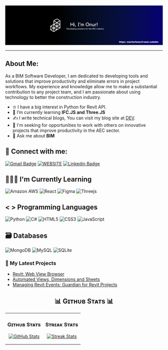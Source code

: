 
![Image Alt text](OnurKorkmaz.png)
- - - 
<!--Start Intro-->
## About Me:
As a BIM Software Developer, I am dedicated to developing tools and solutions that improve productivity and eliminate errors in project workflows. My experience and knowledge allow me to make a substantial contribution to any project team, and I am passionate about using technology to better the construction industry.

- ✫ I have a big interest in Python for Revit API.
- 🌱 I’m currently learning **IFC.JS and Three.JS**
- ✍ I write technical blogs, You can visit my blog site at [DEV]((https://www.korkmazonur.com/)).
- 🔗 I'm seeking for opportunities to work with others on innovative projects that improve productivity in the AEC sector.
- 💬 Ask me about **BIM**



## 🔗 Connect with me:
<!-- style=flat-square& -->
[![Gmail Badge](https://img.shields.io/badge/Gmail-D14836?style=for-the-badge&logo=gmail&logoColor=white=mailto:krkmaz.onur@gmail.com)](mailto:krkmaz.onur@gmail.com)
[![WEBSITE](https://img.shields.io/badge/website-000000?style=for-the-badge&logo=About.me&logoColor=white)](https://onurkorkmaz.framer.website/)
[![Linkedin Badge](https://img.shields.io/badge/LinkedIn-0077B5?style=for-the-badge&logo=linkedin&logoColor=white&link=https://www.linkedin.com/in/korkmazonur1/)](https://www.linkedin.com/in/korkmazonur1/)

## 👩🏻‍🏫 I'm Currently Learning

![Amazon AWS](https://img.shields.io/badge/Amazon_AWS-FF9900?style=for-the-badge&logo=amazonaws&logoColor=white)
![React](https://img.shields.io/badge/react-%2320232a.svg?style=for-the-badge&logo=react&logoColor=%2361DAFB)
![Figma](https://img.shields.io/badge/figma-%23F24E1E.svg?style=for-the-badge&logo=figma&logoColor=white)
![Threejs](https://img.shields.io/badge/threejs-black?style=for-the-badge&logo=three.js&logoColor=white)

## < > Programming Languages

![Python](https://img.shields.io/badge/python-3670A0?style=for-the-badge&logo=python&logoColor=ffdd54)
![C#](https://img.shields.io/badge/c%23-%23239120.svg?style=for-the-badge&logo=csharp&logoColor=white)
![HTML5](https://img.shields.io/badge/HTML5-E34F26?style=for-the-badge&logo=html5&logoColor=white)
![CSS3](https://img.shields.io/badge/CSS3-1572B6?style=for-the-badge&logo=css3&logoColor=white)
![JavaScript](https://img.shields.io/badge/JavaScript-323330?style=for-the-badge&logo=javascript&logoColor=F7DF1E)

## 🗃 Databases

![MongoDB](https://img.shields.io/badge/MongoDB-%234ea94b.svg?style=for-the-badge&logo=mongodb&logoColor=white) 
![MySQL](https://img.shields.io/badge/mysql-%2300f.svg?style=for-the-badge&logo=mysql&logoColor=white)
![SQLite](https://img.shields.io/badge/sqlite-%2307405e.svg?style=for-the-badge&logo=sqlite&logoColor=white)






### 📰 My Latest Projects

<!-- BLOG-POST-LIST:START -->
- [Revit: Web View Browser](https://onurkorkmaz.framer.website/projects/revit-web-view-browser)
- [Automated Views, Dimensions and Sheets](https://onurkorkmaz.framer.website/projects/smart-views-tool-automated-views-dimensions-and-sheets)
- [Managing Revit Events: Guardian for Revit Projects](https://onurkorkmaz.framer.website/projects/managing-revit-events-guardian-for-revit-projects)
<!-- BLOG-POST-LIST:END -->




<!--Github stats Table--> 
<h2 align="center">📊 Gɪᴛʜᴜʙ Sᴛᴀᴛs 📊</h2>

<table width="100%">
  <tr>
    <td width="50%">
      <h3 align="center"><strong>Gɪᴛʜᴜʙ Sᴛᴀᴛs</strong></h3>
      <p align="center">
        <a href="https://github.com/OnurKorkmaz1">
          <img align="center" src="https://github-readme-stats.vercel.app/api?username=OnurKorkmaz1&count_private=true&show_icons=true&theme=nightowl" alt="GitHub Stats" />
        </a>
      </p>
    </td>
    <td width="50%">
      <h3 align="center"><strong>Sᴛʀᴇᴀᴋ Sᴛᴀᴛs</strong></h3>
      <p align="center">
        <a href="https://github.com/OnurKorkmaz1">
          <img align="center" src="https://streak-stats.demolab.com?user=OnurKorkmaz1&theme=nightowl" alt="Streak Stats" />
        </a>
      </p>
    </td>
  </tr>

</table>
<br />




